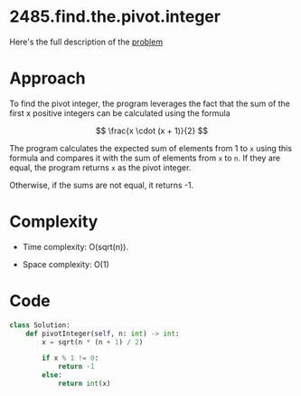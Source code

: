 # 2485.find.the.pivot.integer

Here's the full description of the [problem](https://leetcode.com/problems/find-the-pivot-integer/description/?envType=daily-question&envId=2024-03-13)

# Approach

To find the pivot integer, the program leverages the fact that the sum of the first x positive integers can be calculated using the formula 

$$
\frac{x \cdot (x + 1)}{2}
$$

The program calculates the expected sum of elements from 1 to `x` using this formula and compares it with the sum of elements from `x` to `n`. If they are equal, the program returns `x` as the pivot integer.

Otherwise, if the sums are not equal, it returns -1.

# Complexity

- Time complexity: O(sqrt(n)). 

- Space complexity: O(1)

# Code

```Python
class Solution:
    def pivotInteger(self, n: int) -> int:
        x = sqrt(n * (n + 1) / 2)

        if x % 1 != 0:
            return -1
        else:
            return int(x)    
```